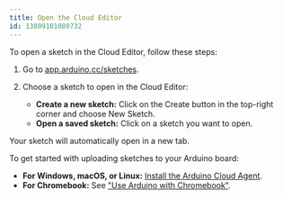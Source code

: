 ```yaml
---
title: Open the Cloud Editor
id: 13809101080732
---
```


To open a sketch in the Cloud Editor, follow these steps:

1. Go to [app.arduino.cc/sketches](https://app.arduino.cc/sketches).

1. Choose a sketch to open in the Cloud Editor:

    - **Create a new sketch:** Click on the Create button in the top-right corner and choose New Sketch.
    - **Open a saved sketch:** Click on a sketch you want to open.

Your sketch will automatically open in a new tab.

To get started with uploading sketches to your Arduino board:

- **For Windows, macOS, or Linux:** [Install the Arduino Cloud Agent](https://support.arduino.cc/hc/en-us/articles/360014869820).
- **For Chromebook:** See ["Use Arduino with Chromebook"](https://support.arduino.cc/hc/en-us/articles/360016495639-Use-Arduino-with-Chromebook).

